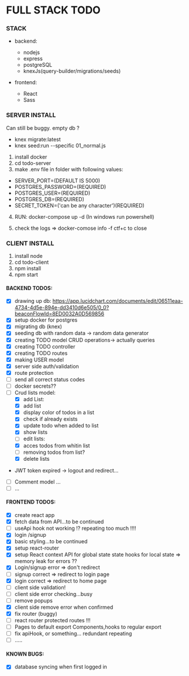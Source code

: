 # FULL STACK TODO

### STACK

- backend:

  - nodejs
  - express
  - postgreSQL
  - knexJs(query-builder/migrations/seeds)

- frontend:

  - React
  - Sass

### SERVER INSTALL

Can still be buggy.
empty db ?

- knex migrate:latest
- knex seed:run --specific 01_normal.js

1. install docker
2. cd todo-server
3. make .env file in folder with following values:

- SERVER_PORT=(DEFAULT IS 5000)
- POSTGRES_PASSWORD=(REQUIRED)
- POSTGRES_USER=(REQUIRED)
- POSTGRES_DB=(REQUIRED)
- SECRET_TOKEN=('can be any character')(REQUIRED)

4. RUN: docker-compose up -d (In windows run powershell)

5. check the logs => docker-comose info -f ctf+c to close

### CLIENT INSTALL

1. install node
2. cd todo-client
3. npm install
4. npm start

#### BACKEND TODOS:

- [x] drawing up db: https://app.lucidchart.com/documents/edit/06511eaa-4734-4d5e-894e-dd3410d6e505/0_0?beaconFlowId=8ED0032A0D569856
- [x] setup docker for postgres
- [x] migrating db (knex)
- [x] seeding db with random data -> random data generator
- [x] creating TODO model CRUD operations-> actually queries
- [x] creating TODO controller
- [x] creating TODO routes
- [x] making USER model
- [x] server side auth/validation
- [x] route protection
- [ ] send all correct status codes
- [ ] docker secrets??
- [ ] Crud lists model:
  - [x] add List:
  - [x] add list
  - [x] display color of todos in a list
  - [x] check if already exists
  - [x] update todo when added to list
  - [x] show lists
  - [ ] edit lists:
  - [x] acces todos from whitin list
  - [ ] removing todos from list?
  - [x] delete lists
- JWT token expired -> logout and redirect...
- [ ] Comment model ...
- [ ] ...

#### FRONTEND TODOS:

- [x] create react app
- [x] fetch data from API...to be continued
- [ ] useApi hook not working !? repeating too much !!!!
- [x] login /signup
- [x] basic styling...to be continued
- [x] setup react-router
- [x] setup React context API for global state state hooks for local state
      => memory leak for errors ??
- [x] Login/signup error => don't redirect
- [ ] signup correct => redirect to login page
- [x] login correct => redirect to home page
- [ ] client side validation!
- [ ] client side error checking...busy
- [ ] remove popups
- [x] client side remove error when confirmed
- [x] fix router (buggy)
- [ ] react router protected routes !!!
- [ ] Pages to default export Components,hooks to regular export
- [ ] fix apiHook, or something... redundant repeating
- [ ] .....

#### KNOWN BUGS:

- [x] database syncing when first logged in
